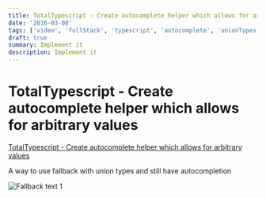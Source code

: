 ```yaml
---
title: TotalTypescript - Create autocomplete helper which allows for arbitrary values
date: '2016-03-08'
tags: ['video', 'fullStack', 'typescript', 'autocomplete', 'unionTypes', 'read', 'withResume']
draft: true
summary: Implement it
description: Implement it
---
```


# TotalTypescript - Create autocomplete helper which allows for arbitrary values


[TotalTypescript - Create autocomplete helper which allows for arbitrary values](https://www.totaltypescript.com/tips/create-autocomplete-helper-which-allows-for-arbitrary-values)


A way to use fallback with union types and still have autocompletion

![Fallback text 1](/static/assets/pasted-image-20221012173632.png)


